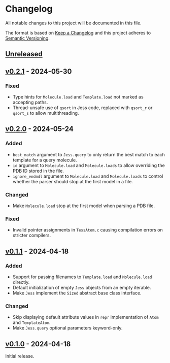 # Changelog
All notable changes to this project will be documented in this file.

The format is based on [Keep a Changelog](http://keepachangelog.com/en/1.0.0/)
and this project adheres to [Semantic Versioning](http://semver.org/spec/v2.0.0.html).


## [Unreleased]
[Unreleased]: https://github.com/althonos/pyjess/compare/v0.2.1...HEAD


## [v0.2.1] - 2024-05-30
[v0.2.1]: https://github.com/althonos/pyjess/compare/v0.2.0...v0.2.1

### Fixed
- Type hints for `Molecule.load` and `Template.load` not marked as accepting paths.
- Thread-unsafe use of `qsort` in Jess code, replaced with `qsort_r` or `qsort_s` to allow multithreading.


## [v0.2.0] - 2024-05-24
[v0.2.0]: https://github.com/althonos/pyjess/compare/v0.1.1...v0.2.0

### Added
- `best_match` argument to `Jess.query` to only return the best match to each template for a query molecule.
- `id` argument to `Molecule.load` and `Molecule.loads` to allow overriding the PDB ID stored in the file.
- `ignore_endmdl` argument to `Molecule.load` and `Molecule.loads` to control whether the parser should stop at the first model in a file.

### Changed
- Make `Molecule.load` stop at the first model when parsing a PDB file.

### Fixed
- Invalid pointer assignments in `TessAtom.c` causing compilation errors on stricter compilers.


## [v0.1.1] - 2024-04-18
[v0.1.1]: https://github.com/althonos/pyjess/compare/v0.1.0...v0.1.1

### Added
- Support for passing filenames to `Template.load` and `Molecule.load` directly.
- Default initialization of empty `Jess` objects from an empty iterable.
- Make `Jess` implement the `Sized` abstract base class interface.

### Changed
- Skip displaying default attribute values in `repr` implementation of `Atom` and `TemplateAtom`.
- Make `Jess.query` optional parameters keyword-only.


## [v0.1.0] - 2024-04-18
[v0.1.0]: https://github.com/althonos/pyjess/compare/3f2a7e9...v0.1.0

Initial release.

